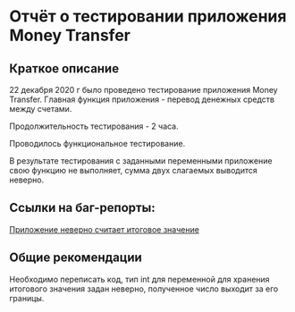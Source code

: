 # Отчёт о тестировании приложения Money Transfer
## Краткое описание

22 декабря 2020 г было проведено тестирование приложения Money Transfer. Главная функция приложения - перевод денежных средств между счетами. 

Продолжительность тестирования - 2 часа. 

Проводилось функциональное тестирование.

В результате тестирования с заданными переменными приложение свою функцию не выполняет, сумма двух слагаемых выводится неверно.

## Ссылки на баг-репорты:
  <p> <a href="https://github.com/TestDiana/java-2.1/issues/1">Приложение неверно считает итоговое значение</a></p>


## Общие рекомендации

Необходимо переписать код, тип int для переменной для хранения итогового значения задан неверно, полученное число выходит за его границы.